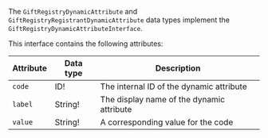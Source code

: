 The `GiftRegistryDynamicAttribute` and `GiftRegistryRegistrantDynamicAttribute` data types implement the `GiftRegistryDynamicAttributeInterface`.

This interface contains the following attributes:

Attribute | Data type | Description
--- | --- | ---
`code` | ID! | The internal ID of the dynamic attribute
`label` | String! | The display name of the dynamic attribute
`value` | String! | A corresponding value for the code
